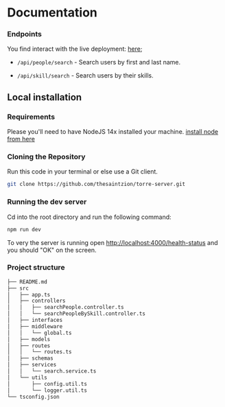 # Documentation


###  Endpoints

You find interact with the live deployment:  [here](https://torre-user-api.herokuapp.com/health-status);


- `/api/people/search` - Search  users by first and last name.

- `/api/skill/search` - Search users by their skills.


## Local installation

### Requirements

Please you'll need to have NodeJS 14x installed your machine.  [install node from here](https://nodejs.org/en/)

### Cloning the Repository

Run this code in your terminal or else use a Git client.

```bash
git clone https://github.com/thesaintzion/torre-server.git
```

### Running the dev server
Cd into the root directory and run the following command:

```bash
npm run dev
```

To very the server is running open [http://localhost:4000/health-status](http://localhost:4000/health-status) and you should "OK" on the screen.

### Project structure

```bash
├── README.md
├── src
│   ├── app.ts
│   ├── controllers
│   │   ├── searchPeople.controller.ts
│   │   └── searchPeopleBySkill.controller.ts
│   ├── interfaces
│   ├── middleware
│   │   └── global.ts
│   ├── models
│   ├── routes
│   │   └── routes.ts
│   ├── schemas
│   ├── services
│   │   └── search.service.ts
│   └── utils
│       ├── config.util.ts
│       └── logger.util.ts
└── tsconfig.json
```